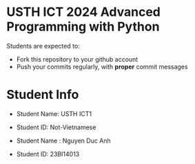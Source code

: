 USTH ICT 2024 Advanced Programming with Python
=====================================================

Students are expected to:
* Fork this repository to your github account
* Push your commits regularly, with **proper** commit messages


Student Info
=========================

* Student Name: USTH ICT1 
* Student ID: Not-Vietnamese

* Student Name : Nguyen Duc Anh
* Student ID: 23BI14013


